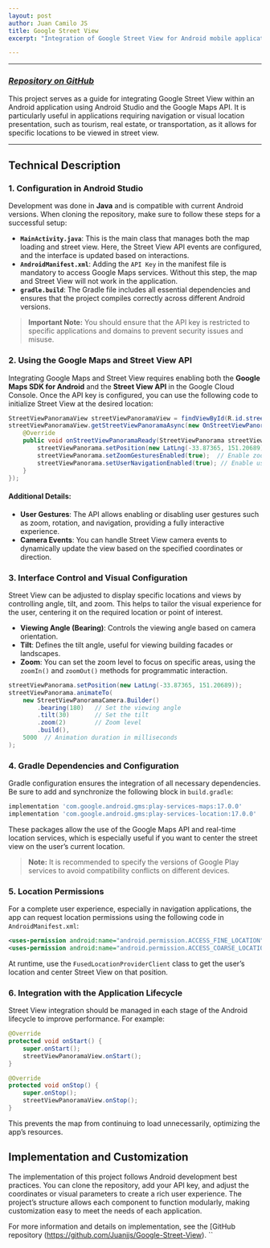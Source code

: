 ```yaml
---
layout: post
author: Juan Camilo JS
title: Google Street View
excerpt: "Integration of Google Street View for Android mobile application."

---
```

---
### [_Repository on GitHub_](https://github.com/Juanjjs/Google-Street-View)

This project serves as a guide for integrating Google Street View within an Android application using Android Studio and the Google Maps API. It is particularly useful in applications requiring navigation or visual location presentation, such as tourism, real estate, or transportation, as it allows for specific locations to be viewed in street view.

---

## Technical Description

### 1. **Configuration in Android Studio**

   Development was done in **Java** and is compatible with current Android versions. When cloning the repository, make sure to follow these steps for a successful setup:

   - **`MainActivity.java`**: This is the main class that manages both the map loading and street view. Here, the Street View API events are configured, and the interface is updated based on interactions.
   - **`AndroidManifest.xml`**: Adding the `API Key` in the manifest file is mandatory to access Google Maps services. Without this step, the map and Street View will not work in the application.
   - **`gradle.build`**: The Gradle file includes all essential dependencies and ensures that the project compiles correctly across different Android versions.

   > **Important Note:** You should ensure that the API key is restricted to specific applications and domains to prevent security issues and misuse.

### 2. **Using the Google Maps and Street View API**

   Integrating Google Maps and Street View requires enabling both the **Google Maps SDK for Android** and the **Street View API** in the Google Cloud Console. Once the API key is configured, you can use the following code to initialize Street View at the desired location:

   ```java
   StreetViewPanoramaView streetViewPanoramaView = findViewById(R.id.street_view_panorama);
   streetViewPanoramaView.getStreetViewPanoramaAsync(new OnStreetViewPanoramaReadyCallback() {
       @Override
       public void onStreetViewPanoramaReady(StreetViewPanorama streetViewPanorama) {
           streetViewPanorama.setPosition(new LatLng(-33.87365, 151.20689)); // Example coordinates
           streetViewPanorama.setZoomGesturesEnabled(true);  // Enable zoom gestures
           streetViewPanorama.setUserNavigationEnabled(true); // Enable user navigation
       }
   });
   ```

   #### Additional Details:
   - **User Gestures**: The API allows enabling or disabling user gestures such as zoom, rotation, and navigation, providing a fully interactive experience.
   - **Camera Events**: You can handle Street View camera events to dynamically update the view based on the specified coordinates or direction.

### 3. **Interface Control and Visual Configuration**

   Street View can be adjusted to display specific locations and views by controlling angle, tilt, and zoom. This helps to tailor the visual experience for the user, centering it on the required location or point of interest.

   - **Viewing Angle (Bearing)**: Controls the viewing angle based on camera orientation.
   - **Tilt**: Defines the tilt angle, useful for viewing building facades or landscapes.
   - **Zoom**: You can set the zoom level to focus on specific areas, using the `zoomIn()` and `zoomOut()` methods for programmatic interaction.

   ```java
   streetViewPanorama.setPosition(new LatLng(-33.87365, 151.20689));
   streetViewPanorama.animateTo(
       new StreetViewPanoramaCamera.Builder()
           .bearing(180)   // Set the viewing angle
           .tilt(30)       // Set the tilt
           .zoom(2)        // Zoom level
           .build(), 
       5000  // Animation duration in milliseconds
   );
   ```

### 4. **Gradle Dependencies and Configuration**

   Gradle configuration ensures the integration of all necessary dependencies. Be sure to add and synchronize the following block in `build.gradle`:

   ```gradle
   implementation 'com.google.android.gms:play-services-maps:17.0.0'
   implementation 'com.google.android.gms:play-services-location:17.0.0'
   ```

   These packages allow the use of the Google Maps API and real-time location services, which is especially useful if you want to center the street view on the user’s current location.

   > **Note:** It is recommended to specify the versions of Google Play services to avoid compatibility conflicts on different devices.

### 5. **Location Permissions**

   For a complete user experience, especially in navigation applications, the app can request location permissions using the following code in `AndroidManifest.xml`:

   ```xml
   <uses-permission android:name="android.permission.ACCESS_FINE_LOCATION" />
   <uses-permission android:name="android.permission.ACCESS_COARSE_LOCATION" />
   ```

   At runtime, use the `FusedLocationProviderClient` class to get the user’s location and center Street View on that position.

### 6. **Integration with the Application Lifecycle**

   Street View integration should be managed in each stage of the Android lifecycle to improve performance. For example:

   ```java
   @Override
   protected void onStart() {
       super.onStart();
       streetViewPanoramaView.onStart();
   }

   @Override
   protected void onStop() {
       super.onStop();
       streetViewPanoramaView.onStop();
   }
   ```

   This prevents the map from continuing to load unnecessarily, optimizing the app’s resources.

## Implementation and Customization

The implementation of this project follows Android development best practices. You can clone the repository, add your API key, and adjust the coordinates or visual parameters to create a rich user experience. The project’s structure allows each component to function modularly, making customization easy to meet the needs of each application.

For more information and details on implementation, see the [GitHub repository (https://github.com/Juanjjs/Google-Street-View).
``

